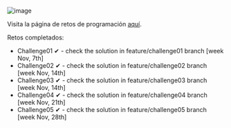 ![image](https://user-images.githubusercontent.com/36509669/200943313-7011b7ae-5266-43af-ae03-6d63f4213105.png)

Visita la página de retos de programación [aquí](https://codember.dev/).

Retos completados:
- Challenge01 ✔ - check the solution in feature/challenge01 branch [week Nov, 7th]
- Challenge02 ✔ - check the solution in feature/challenge02 branch [week Nov, 14th]
- Challenge03 ✔ - check the solution in feature/challenge03 branch [week Nov, 14th]
- Challenge04 ✔ - check the solution in feature/challenge04 branch [week Nov, 21th]
- Challenge05 ✔ - check the solution in feature/challenge05 branch [week Nov, 28th]
